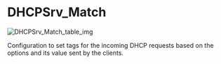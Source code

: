 # DHCPSrv_Match

![DHCPSrv_Match_table_img](http://www.plantuml.com/plantuml/img/0U407lz0StHXSdHrRMmAT6zdPNHePN8WUmfZR65pSo14I4DGNrDbSdPbSWfZR65pSo14I4DGKt9sNqrXT6De2dqAH4X3K5DoTbzDONHZQ20yBNKj84H8Gr1VKsLoTcLo2cXfP6KWOsboOsnb2cXfP6KWRMLjOcLoSmfiPMTbRcGWScbdQ7GAOszkT6bkTMzp86nfRcKWBI0yOZvpT79lRcSyBs8-879bPcLoPMvZPGfaRtHqPMGWR6bkPI0j83nfFdTbOMiyBsa-879bPcLoPMvZPGfbRcHiPMTbRcGAG6LkP7LjR0e0)

Configuration to set tags for the incoming DHCP requests based on the options
and its value sent by the clients.

